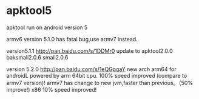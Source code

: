 # apktool5
apktool run on android version 5

armv6 version 5.1.0 has fatal bug,use armv7 instead.

version5.1.1 http://pan.baidu.com/s/1DDMr0
  update to apktool2.0.0 baksmali2.0.6 smali2.0.6

version 5.2.0 http://pan.baidu.com/s/1eQGpqaY
  new arch arm64 for androidL powered by arm 64bit cpu. 100% speed improved (compare to armv7 version)!
  armv7 has change to new jvm,faster than previous。（50% improve!)
  x86 10% speed improved!
